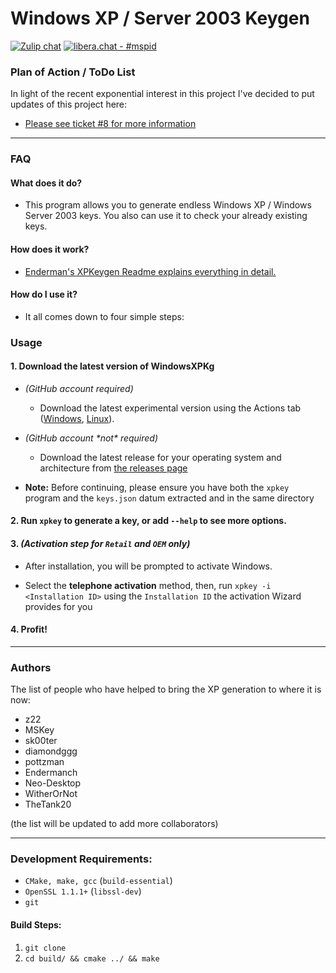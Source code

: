 # **Windows XP / Server 2003 Keygen**

[![Zulip chat](https://img.shields.io/badge/zulip-join_chat-brightgreen.svg)](https://umskt.zulipchat.com) 
[![libera.chat - #mspid](https://img.shields.io/badge/libera.chat-%23mspid-brightgreen)](https://web.libera.chat/gamja/?nick=Guest?#mspid)

### **Plan of Action / ToDo List**

In light of the recent exponential interest in this project I've decided to put updates of this project here:

* [Please see ticket #8 for more information](https://github.com/Neo-Desktop/WindowsXPKg/issues/8)


------

### **FAQ**

#### **What does it do?**

* This program allows you to generate endless Windows XP / Windows Server 2003 keys.
  You also can use it to check your already existing keys.

#### **How does it work?**

* [Enderman's XPKeygen Readme explains everything in detail.](https://github.com/Endermanch/XPKeygen)

#### **How do I use it?**

* It all comes down to four simple steps:


### **Usage**
#### 1. Download the latest version of WindowsXPKg

   * *(GitHub account required)*
     * Download the latest experimental version using the Actions tab ([Windows](https://github.com/Neo-Desktop/WindowsXPKg/actions/workflows/windows.yml), [Linux](https://github.com/Neo-Desktop/WindowsXPKg/actions/workflows/linux.yml)).


   * *(GitHub account \*not\* required)*
     * Download the latest release for your operating system and architecture from [the releases page](https://github.com/Neo-Desktop/WindowsXPKg/releases)


   * **Note:** Before continuing, please ensure you have both the `xpkey` program and the `keys.json` datum extracted and in the same directory

#### 2. Run `xpkey` to generate a key, or add `--help` to see more options.

#### 3. *(Activation step for `Retail` and `OEM` only)*
  * After installation, you will be prompted to activate Windows.


  * Select the **telephone activation** method, then, run `xpkey -i <Installation ID>` using the `Installation ID` the activation Wizard provides for you

#### 4. Profit!


------


### Authors
The list of people who have helped to bring the XP generation to where it is now:
* z22
* MSKey
* sk00ter
* diamondggg
* pottzman
* Endermanch
* Neo-Desktop
* WitherOrNot
* TheTank20

(the list will be updated to add more collaborators)

------

### **Development Requirements:**

* `CMake, make, gcc` (`build-essential`)
* `OpenSSL 1.1.1+` (`libssl-dev`)
* `git`

#### Build Steps:

1. `git clone`
2. `cd build/ && cmake ../ && make`
